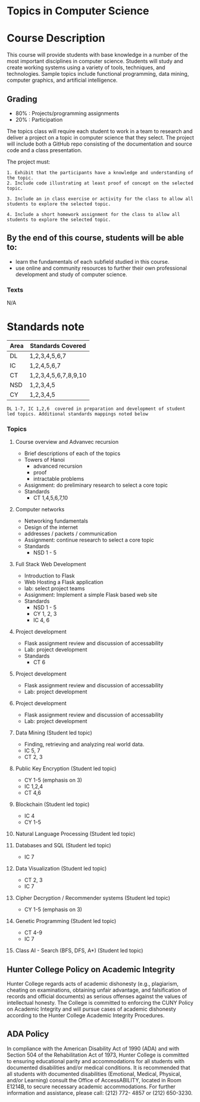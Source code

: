 # Topics in Computer Science

# Course Description

This course will provide students with base knowledge in a number of
the most important disciplines in computer science. Students will
study and create working systems using a variety of tools, techniques,
and technologies.  Sample topics include functional programming, data
mining, computer graphics, and artificial intelligence.

## Grading

 - 80% : Projects/programming assignments
 - 20% : Participation

The topics class will require each student to work in a team to
research and deliver a project on a topic in computer science that
they select. The project will include both a GitHub repo consisting of
the documentation and source code and a class presentation.
	
The project must:

	1. Exhibit that the participants have a knowledge and understanding of the topic.  
    2. Include code illustrating at least proof of concept on the selected topic.
	
	3. Include an in class exercise or activity for the class to allow all students to explore the selected topic.
	
	4. Include a short homework assignment for the class to allow all students to explore the selected topic.
	


## By the end of this course, students will be able to:
  - learn the fundamentals of each subfield studied in this course.
  - use online and community resources to further their own professional development and study of computer science.

### Texts

N/A


# Standards note

| Area | Standards Covered    |
|------|----------------------|
| DL   | 1,2,3,4,5,6,7        |
| IC   | 1,2,4,5,6,7          |
| CT   | 1,2,3,4,5,6,7,8,9,10 |
| NSD  | 1,2,3,4,5            |
| CY   | 1,2,3,4,5            |


	DL 1-7, IC 1,2,6  covered in preparation and development of student led topics. Additional standards mappings noted below 
	
### Topics
	
	
1. Course overview and Advanvec recursion
	- Brief descriptions of each of the topics 
	- Towers of Hanoi 
	  - advanced recursion
	  - proof
	  - intractable problems
    - Assignment: do preliminary research to select a core topic
    - Standards
      - CT 1,4,5,6,7,10
1. Computer networks
	- Networking fundamentals
	- Design of the internet
	- addresses / packets / communication
	- Assignment: continue research to select a core topic
	- Standards 
	  - NSD 1 - 5
	
1. Full Stack Web Development
	- Introduction to Flask 
	- Web Hosting a Flask application
	- lab: select project teams
	- Assignment: Implement a simple Flask based web site
	- Standards
      - NSD 1 - 5 
	  - CY 1, 2, 3
	  - IC 4, 6
1. Project development
	- Flask assignment review and discussion of accessability
	- Lab: project development
	- Standards
      - CT 6
1. Project development
	- Flask assignment review and discussion of accessability
	- Lab: project development
1. Project development
	- Flask assignment review and discussion of accessability
	- Lab: project development

1. Data Mining (Student led topic)
	- Finding, retrieving and analyzing real world data.
	- IC 5, 7
	- CT 2, 3

1. Public Key Encryption (Student led topic)
	- CY 1-5 (emphasis on 3)
	- IC 1,2,4
	- CT 4,6
1. Blockchain (Student led topic)
    - IC  4
	- CY 1-5
1. Natural Language Processing (Student led topic)
1. Databases and SQL (Student led topic)
   	- IC 7

1. Data Visualization (Student led topic)
	- CT 2, 3
	- IC 7 

1. Cipher Decryption / Recommender systems (Student led topic)
	- CY 1-5 (emphasis on 3)
1. Genetic Programming (Student led topic)
	- CT 4-9
	- IC 7
1. Class AI - Search (BFS, DFS, A*) (Student led topic)
  


## Hunter College Policy on Academic Integrity

Hunter College regards acts of academic dishonesty (e.g., plagiarism, cheating on examinations,
obtaining unfair advantage, and falsification of records and official documents) as serious offenses
against the values of intellectual honesty. The College is committed to enforcing the CUNY Policy
on Academic Integrity and will pursue cases of academic dishonesty according to the Hunter College
Academic Integrity Procedures.

## ADA Policy

In compliance with the American Disability Act of 1990 (ADA) and with Section 504 of the
Rehabilitation Act of 1973, Hunter College is committed to ensuring educational parity and
accommodations for all students with documented disabilities and/or medical conditions. It is
recommended that all students with documented disabilities (Emotional, Medical, Physical, and/or
Learning) consult the Office of AccessABILITY, located in Room E1214B, to secure necessary
academic accommodations. For further information and assistance, please call: (212) 772- 4857 or
(212) 650-3230.
